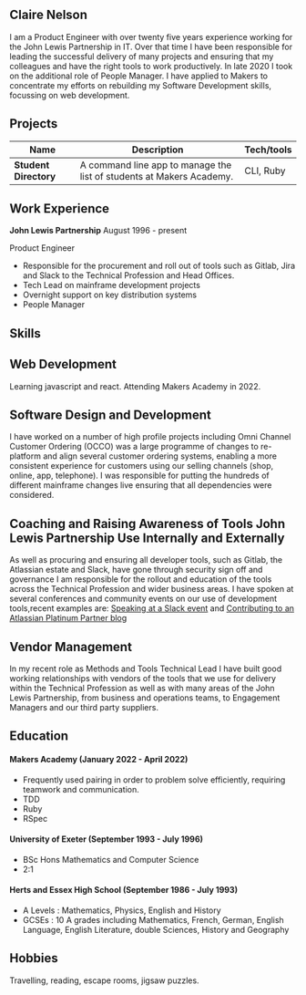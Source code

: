 ## Claire Nelson

I am a Product Engineer with over twenty five years experience working for the John Lewis Partnership in IT. Over that time I have been responsible for leading the successful delivery of many projects and ensuring that my colleagues and have the right tools to work productively. In late 2020 I took on the additional role of People Manager.
I have applied to Makers to concentrate my efforts on rebuilding my Software Development skills, focussing on web development.

## Projects

| Name                         | Description                                                          | Tech/tools        |
| ---------------------------- | -------------------------------------------------------------------- | ----------------- |
| **Student Directory**        | A command line app to manage the list of students at Makers Academy. | CLI, Ruby         |


## Work Experience

**John Lewis Partnership** August 1996 - present

Product Engineer

- Responsible for the procurement and roll out of tools such as Gitlab, Jira and Slack to the Technical Profession and Head Offices.
- Tech Lead on mainframe development projects
- Overnight support on key distribution systems
- People Manager


## Skills

## Web Development
Learning javascript and react.   Attending Makers Academy in 2022.

## Software Design and Development
I have worked on a number of high profile projects including Omni Channel Customer Ordering (OCCO) was a large programme of changes to re-platform and align several customer ordering systems, enabling a more consistent experience for customers using our selling channels (shop, online, app, telephone). I was responsible for putting the hundreds of different mainframe changes live ensuring that all dependencies were considered.

## Coaching and Raising Awareness of Tools John Lewis Partnership Use Internally and Externally
As well as procuring and ensuring all developer tools, such as Gitlab, the Atlassian estate and Slack, have gone through security sign off and governance I am responsible for the rollout and education of the tools across the Technical Profession and wider business areas.
I have spoken at several conferences and community events on our use of development tools,recent examples are:
<a href="https://slack.com/intl/en-gb/events/webinars/how-hsbc-john-lewis-and-financial-times-are-facing-a-brave-new-world-of-work">Speaking at a Slack event</a>
and <a href="https://www.adaptavist.com/blog/how-john-lewis-partnership-transformed-collaboration-with-adaptavist-operate">Contributing to an Atlassian Platinum Partner blog</a>

## Vendor Management
In my recent role as Methods and Tools Technical Lead I have built good working relationships with vendors of the tools that we use for delivery within the Technical Profession as well as with many areas of the John Lewis Partnership, from business and operations teams, to Engagement Managers and our third party suppliers.


## Education

#### Makers Academy (January 2022 - April 2022)
- Frequently used pairing in order to problem solve efficiently, requiring teamwork and communication.
- TDD
- Ruby
- RSpec

#### University of Exeter (September 1993 - July 1996)

- BSc Hons Mathematics and Computer Science
- 2:1

#### Herts and Essex High School (September 1986 - July 1993)

- A Levels : Mathematics, Physics, English and History
- GCSEs    : 10 A grades including Mathematics, French, German, English Language, English Literature, double Sciences, History and Geography

## Hobbies

Travelling, reading, escape rooms, jigsaw puzzles.